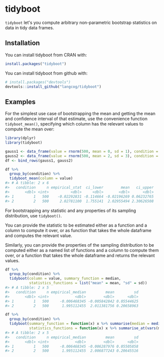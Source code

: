 
<!-- README.md is generated from README.Rmd. Please edit that file -->
tidyboot
========

`tidyboot` let's you compute arbitrary non-parametric bootstrap statistics on data in tidy data frames.

Installation
------------

You can install tidyboot from CRAN with:

``` r
install.packages("tidyboot")
```

You can install tidyboot from github with:

``` r
# install.packages("devtools")
devtools::install_github("langcog/tidyboot")
```

Examples
--------

For the simplest use case of bootstrapping the mean and getting the mean and confidence interval of that estimate, use the convenience function `tidyboot_mean()`, specifying which column has the relevant values to compute the mean over:

``` r
library(dplyr)
library(tidyboot)

gauss1 <- data_frame(value = rnorm(500, mean = 0, sd = 1), condition = 1)
gauss2 <- data_frame(value = rnorm(500, mean = 2, sd = 3), condition = 2)
df <- bind_rows(gauss1, gauss2)

df %>%
  group_by(condition) %>%
  tidyboot_mean(column = value)
#> # A tibble: 2 x 6
#>   condition     n empirical_stat  ci_lower        mean   ci_upper
#>       <dbl> <int>          <dbl>     <dbl>       <dbl>      <dbl>
#> 1         1   500    -0.02292831 -0.114664 -0.02196269 0.06232765
#> 2         2   500     2.02781100  1.755141  2.02955494 2.30626508
```

For bootstrapping any statistic and any properties of its sampling distribution, use `tidyboot()`.

You can provide the statistic to be estimated either as a function and a column to compute it over, or as function that takes the whole dataframe and computes the relevant value.

Similarly, you can provide the properties of the sampling distribution to be computed either as a named list of functions and a column to compute them over, or a function that takes the whole dataframe and returns the relevant values.

``` r
df %>%
  group_by(condition) %>%
  tidyboot(column = value, summary_function = median,
           statistics_functions = list("mean" = mean, "sd" = sd))
#> # A tibble: 2 x 5
#>   condition     n empirical_median         mean         sd
#>       <dbl> <int>            <dbl>        <dbl>      <dbl>
#> 1         1   500     -0.006468345 -0.005842842 0.05544625
#> 2         2   500      1.995112455  2.011381756 0.20658963
```

``` r
df %>%
  group_by(condition) %>%
  tidyboot(summary_function = function(x) x %>% summarise(median = median(value)),
           statistics_functions = function(x) x %>% summarise_at(vars(median), funs(mean, sd)))
#> # A tibble: 2 x 5
#>   condition     n empirical_median         mean         sd
#>       <dbl> <int>            <dbl>        <dbl>      <dbl>
#> 1         1   500     -0.006468345 -0.006287976 0.05505858
#> 2         2   500      1.995112455  2.006877243 0.20645516
```
